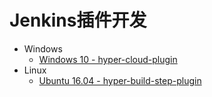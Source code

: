 Jenkins插件开发
==============

- Windows
  - [Windows 10 - hyper-cloud-plugin](README_widows.md)
- Linux
  - [Ubuntu 16.04 - hyper-build-step-plugin](README_ubuntu.md)
